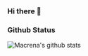 ### Hi there 👋

<!--
**macrena/macrena** is a ✨ _special_ ✨ repository because its `README.md` (this file) appears on your GitHub profile.

Here are some ideas to get you started:

- 🔭 I’m currently working on ...
- 🌱 I’m currently learning ...
- 👯 I’m looking to collaborate on ...
- 🤔 I’m looking for help with ...
- 💬 Ask me about ...
- 📫 How to reach me: ...
- 😄 Pronouns: ...
- ⚡ Fun fact: ...
-->

### Github Status
![Macrena's github stats](https://github-readme-stats.vercel.app/api?username=macrena&count_private=true&bg_color=0,3E5151,ffca8d&title_color=fff&text_color=fff)
